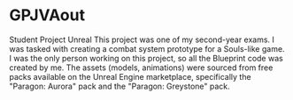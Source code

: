 # GPJVAout
Student Project Unreal
This project was one of my second-year exams. I was tasked with creating a combat system prototype for a Souls-like game.
I was the only person working on this project, so all the Blueprint code was created by me. The assets (models, animations) were sourced from free packs available on the Unreal Engine marketplace, specifically the "Paragon: Aurora" pack and the "Paragon: Greystone" pack.
